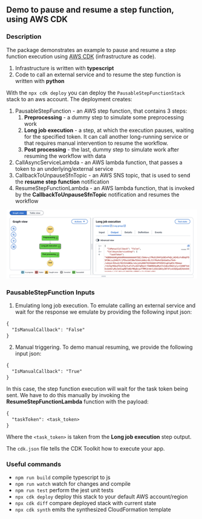## Demo to pause and resume a step function, using AWS CDK

### Description

The package demonstrates an example to pause and resume a step function execution using [AWS CDK](https://aws.amazon.com/cdk/) (infrastructure as code).
1. Infrastructure is written with **typescript**
2. Code to call an external service and to resume the step function is written with **python**

With the `npx cdk deploy` you can deploy the `PausableStepFunctionStack` stack to an aws account. The deployment creates:
1. PausableStepFunction - an AWS step function, that contains 3 steps:
   1. **Preprocessing** - a dummy step to simulate some preprocessing work
   2. **Long job execution** - a step, at which the execution pauses, waiting for the specified token. It can call another long-running service or that requires manual intervention to resume the workflow.
   3. **Post processing** - the last, dummy step to simulate work after resuming the workflow with data
2. CallAsyncServiceLambda - an AWS lambda function, that passes a token to an underlying/external service
3. CallbackToUnpauseSfnTopic - an AWS SNS topic, that is used to send the **resume step function** notification
4. ResumeStepFunctionLambda - an AWS lambda function, that is invoked by the **CallbackToUnpauseSfnTopic** notification and resumes the workflow

[<img src="PausableStepFunctionExecution.png">](https://github.com/awant/aws-pausable-step-function/PausableStepFunctionExecution.png)

### PausableStepFunction Inputs

1. Emulating long job execution. To emulate calling an external service and wait for the response we emulate by providing the following input json:
```
{
  "IsManualCallback": "False"
}
```
2. Manual triggering. To demo manual resuming, we provide the following input json:
```
{
  "IsManualCallback": "True"
}
```
  In this case, the step function execution will wait for the task token being sent. We have to do this manually by invoking the **ResumeStepFunctionLambda** function with the payload:
```
{
  "taskToken": <task_token>
}
```
  Where the `<task_token>` is taken from the **Long job execution** step output.

The `cdk.json` file tells the CDK Toolkit how to execute your app.

### Useful commands

* `npm run build`   compile typescript to js
* `npm run watch`   watch for changes and compile
* `npm run test`    perform the jest unit tests
* `npx cdk deploy`  deploy this stack to your default AWS account/region
* `npx cdk diff`    compare deployed stack with current state
* `npx cdk synth`   emits the synthesized CloudFormation template
